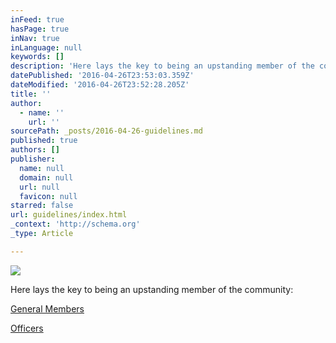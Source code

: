 ```yaml
---
inFeed: true
hasPage: true
inNav: true
inLanguage: null
keywords: []
description: 'Here lays the key to being an upstanding member of the community:'
datePublished: '2016-04-26T23:53:03.359Z'
dateModified: '2016-04-26T23:52:28.205Z'
title: ''
author:
  - name: ''
    url: ''
sourcePath: _posts/2016-04-26-guidelines.md
published: true
authors: []
publisher:
  name: null
  domain: null
  url: null
  favicon: null
starred: false
url: guidelines/index.html
_context: 'http://schema.org'
_type: Article

---
```

![](https://the-grid-user-content.s3-us-west-2.amazonaws.com/f4f1e793-fa49-4706-b2e8-8beebffd0640.png)

Here lays the key to being an upstanding member of the community:

[General Members][0]

[Officers][1]

[0]: http://bit.ly/BDO_Guidelines
[1]: http://bit.ly/BDO_Officer
